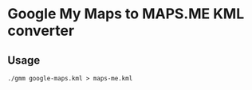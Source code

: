 Google My Maps to MAPS.ME KML converter
=======================================

Usage
-----

    ./gmm google-maps.kml > maps-me.kml
